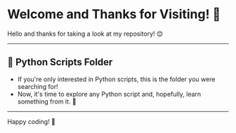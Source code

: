 
# Welcome and Thanks for Visiting! 🎉

Hello and thanks for taking a look at my repository! 😊

---

## 📁 Python Scripts Folder
- If you're only interested in Python scripts, this is the folder you were searching for!
- Now, it's time to explore any Python script and, hopefully, learn something from it. 🧐

---

Happy coding! 🚀

